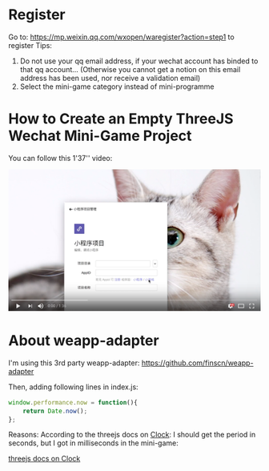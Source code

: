 # Register
Go to: https://mp.weixin.qq.com/wxopen/waregister?action=step1 to register
Tips:
1. Do not use your qq email address, if your wechat account has binded to that qq account... (Otherwise you cannot get a notion on this email address has been used, nor receive a validation email)
2. Select the mini-game category instead of mini-programme

# How to Create an Empty ThreeJS Wechat Mini-Game Project
You can follow this 1'37'' video:

[![How to create an empty threejs wechat minigame project](https://raw.githubusercontent.com/yuen33/ThreejsMiniGameExample/master/Filesforgithub/ytscrnsht.png)](https://youtu.be/FZxf3Z_QUeg)

# About weapp-adapter
I'm using this 3rd party weapp-adapter: https://github.com/finscn/weapp-adapter

Then, adding following lines in index.js:
```javascript
window.performance.now = function(){
    return Date.now();
};
```
Reasons:
According to the threejs docs on [Clock](https://threejs.org/docs/#api/core/Clock):
I should get the period in seconds, but I got in milliseconds in the mini-game:


[threejs docs on Clock](https://github.com/yuen33/ThreejsMiniGameExample/blob/master/Filesforgithub/threejsClockDoc.png?raw=true)



